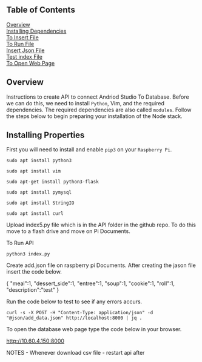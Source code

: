 ## Table of Contents
[Overview](#overview)<br>
[Installing Dependencies](#installdependencies)<br>
[To Insert File](#InsertingIndexFile)<br>
[To Run File](#torun)<br>
[Insert Json File](#InsertJsonFile)<br>
[Test index File](#TestIndexFile)<br>
[To Open Web Page](#OpenWebPage)<br>


<div id='overview'/>

## Overview
Instructions to create API to connect Andriod Studio To Database.
Before we can do this, we need to install `Python`, Vim, and the required dependencies.
The required dependencies are also called `modules`. Follow the steps below to begin 
preparing your installation of the Node stack. 


<div id='installdependencies'/>

## Installing Properties 
First you will need to install and enable `pip3` on your `Raspberry Pi`.

```console
sudo apt install python3
```
```console
sudo apt install vim
```
```console
sudo apt-get install python3-flask
```
```console
sudo apt install pymysql
```
```console
sudo apt install StringIO
```
```console
sudo apt install curl
```
<div id='InsertingIndexFile'/>

Upload index5.py file which is in the API folder in the github repo. To do this move to a flash drive and move on Pi Documents. 

<div id='torun'/>
To Run API

```console
python3 index.py
```


<div id='InsertJsonFile'/>
 
Create add.json file on raspberry pi Documents. After creating the jason file insert the code below. 

{
	"meal":1,
	"dessert_side":1,
	"entree":1,
	"soup":1,
	"cookie":1,
	"roll":1,
	"description":"test"
}


<div id='TestIndexFile'/>

Run the code below to test to see if any errors accurs. 

```console
curl -s -X POST -H "Content-Type: application/json" -d "@json/add_data.json" http://localhost:8000 | jq .
```

<div id='OpenWebPage'/>

To open the database web page type the code below in your browser. 

http://10.60.4.150:8000

NOTES - Whenever download csv file - restart api after